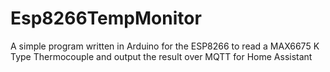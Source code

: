 # Esp8266TempMonitor
A simple program written in Arduino for the ESP8266 to read a MAX6675 K Type Thermocouple and output the result over MQTT for Home Assistant
